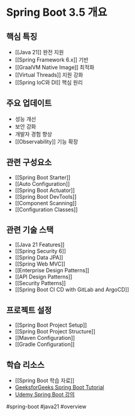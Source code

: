 # Spring Boot 3.5 개요

## 핵심 특징
- [[Java 21]] 완전 지원
- [[Spring Framework 6.x]] 기반
- [[GraalVM Native Image]] 최적화
- [[Virtual Threads]] 지원 강화
- [[Spring IoC와 DI]] 핵심 원리

## 주요 업데이트
- 성능 개선
- 보안 강화
- 개발자 경험 향상
- [[Observability]] 기능 확장

## 관련 구성요소
- [[Spring Boot Starter]]
- [[Auto Configuration]]
- [[Spring Boot Actuator]]
- [[Spring Boot DevTools]]
- [[Component Scanning]]
- [[Configuration Classes]]

## 관련 기술 스택
- [[Java 21 Features]]
- [[Spring Security 6]]
- [[Spring Data JPA]]
- [[Spring Web MVC]]
- [[Enterprise Design Patterns]]
- [[API Design Patterns]]
- [[Security Patterns]]
- [[Spring Boot CI CD with GitLab and ArgoCD]]

## 프로젝트 설정
- [[Spring Boot Project Setup]]
- [[Spring Boot Project Structure]]
- [[Maven Configuration]]
- [[Gradle Configuration]]

## 학습 리소스
- [[Spring Boot 학습 자료]]
- [GeeksforGeeks Spring Boot Tutorial](https://www.geeksforgeeks.org/spring-boot/)
- [Udemy Spring Boot 강의](https://www.udemy.com/topic/spring-boot/?persist_locale=&locale=ko_KR&srsltid=AfmBOooB5-udDY-EPxcpbeZh3WDBZU5s62ekyzBodFEEaTcm8bQ3lyJ0)

#spring-boot #java21 #overview